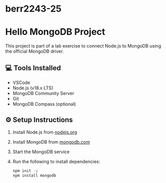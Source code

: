 # berr2243-25

# Hello MongoDB Project

This project is part of a lab exercise to connect Node.js to MongoDB using the official MongoDB driver.

## 💻 Tools Installed
- VSCode
- Node.js (v18.x LTS)
- MongoDB Community Server
- Git
- MongoDB Compass (optional)

## ⚙️ Setup Instructions

1. Install Node.js from [nodejs.org](https://nodejs.org/)
2. Install MongoDB from [mongodb.com](https://www.mongodb.com/)
3. Start the MongoDB service
4. Run the following to install dependencies:

   ```bash
   npm init -y
   npm install mongodb
